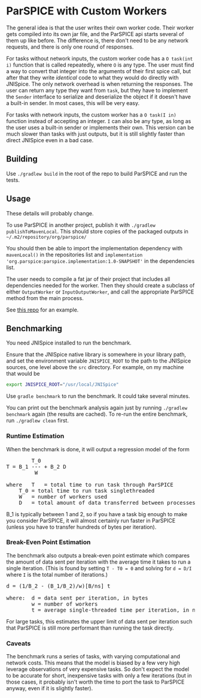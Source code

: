 # ParSPICE with Custom Workers

The general idea is that the user writes their own worker code. Their worker
gets compiled into its own jar file, and the ParSPICE api starts several of them
up like before. The difference is, there don't need to be any network requests,
and there is only one round of responses.

For tasks without network inputs, the custom worker code has a `O task(int i)` function
that is called repeatedly, where `O` is any type. The user must find a way to convert that
integer into the arguments of their first
spice call, but after that they write *identical* code to what they would do directly
with JNISpice. The only network overhead is when returning the responses. The user can return
any type they want from `task`, but they have to implement the `Sender`
interface to serialize and deserialize the object if it doesn't have a built-in sender. In
most cases, this will be very easy.

For tasks with network inputs, the custom worker has a `O task(I in)` function instead of
accepting an integer. `I` can also be any type, as long as the user uses a built-in sender
or implements their own. This version can be much slower than tasks with just outputs, but
it is still slightly faster than direct JNISpice even in a bad case.

## Building

Use `./gradlew build` in the root of the repo to build ParSPICE and run the tests.

## Usage

These details will probably change.

To use ParSPICE in another project, publish it with `./gradlew publishToMavenLocal`. This should store copies of the packaged outputs in
`~/.m2/repository/org/parspice/`

You should then be able to import the implementation dependency with `mavenLocal()` in the
repositories list and `implementation 'org.parspice:parspice.implementation:1.0-SNAPSHOT'` in
the dependencies list.

The user needs to compile a fat jar of their project that includes all dependencies needed for the
worker. Then they should create a subclass of either `OutputWorker` or `InputOutputWorker`,
and call the appropriate ParSPICE method from the main process.

See [this repo](https://github.com/JoelCourtney/parspice-playground) for an example.

## Benchmarking

You need JNISpice installed to run the benchmark.

Ensure that the JNISpice native library is somewhere in your library path, and set the environment variable
`JNISPICE_ROOT` to the path to the JNISpice sources, one level above the `src` directory. For example, on my machine that would be

```bash
export JNISPICE_ROOT="/usr/local/JNISpice"
```

Use `gradle benchmark` to run the benchmark. It could take several minutes.

You can print out the benchmark analysis again just by running `./gradlew benchmark` again (the results are cached). To re-run the entire
benchmark, run `./gradlew clean` first.

### Runtime Estimation

When the benchmark is done, it will output a regression model of the form

<pre>
        T_0
T = B_1 --- + B_2 D
         W

where	T   = total time to run task through ParSPICE
	T_0 = total time to run task singlethreaded
	W   = number of workers used
	D   = total amount of data transferred between processes, in MB
</pre>

B_1 is typically between 1 and 2, so if you have a task big enough to make you consider ParSPICE,
it will almost certainly run faster in ParSPICE (unless you have to transfer hundreds of bytes per iteration).

### Break-Even Point Estimation

The benchmark also outputs a break-even point estimate which compares the amount of data sent per iteration with the
average time it takes to run a single iteration. (This is found by setting `T - T0 = 0` and solving for `d = D/I`
where `I` is the total number of iterations.)

<pre>
d = (1/B_2 - (B_1/B_2)/w)[B/ns] t

where:  d = data sent per iteration, in bytes
        w = number of workers
        t = average single-threaded time per iteration, in ns
</pre>

For large tasks, this estimates the upper limit of data sent per iteration such that ParSPICE is still more performant
than running the task directly.

### Caveats

The benchmark runs a series of tasks, with varying computational and network costs. This means that the model
is biased by a few very high leverage observations of very expensive tasks. So don't expect the model to be accurate
for short, inexpensive tasks with only a few iterations (but in those cases, it probably isn't worth the time to port the task to
ParSPICE anyway, even if it is slightly faster).
